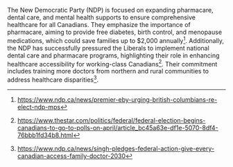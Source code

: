 The New Democratic Party (NDP) is focused on expanding pharmacare, dental care, and mental health supports to ensure comprehensive healthcare for all Canadians. They emphasize the importance of pharmacare, aiming to provide free diabetes, birth control, and menopause medications, which could save families up to $2,000 annually[^1]. Additionally, the NDP has successfully pressured the Liberals to implement national dental care and pharmacare programs, highlighting their role in enhancing healthcare accessibility for working-class Canadians[^2]. Their commitment includes training more doctors from northern and rural communities to address healthcare disparities[^3].

[^1]: https://www.ndp.ca/news/premier-eby-urging-british-columbians-re-elect-ndp-mps
[^2]: https://www.thestar.com/politics/federal/federal-election-begins-canadians-to-go-to-polls-on-april/article_bc45a63e-df1e-5070-8df4-76bbb1fd34b8.html
[^3]: https://www.ndp.ca/news/singh-pledges-federal-action-give-every-canadian-access-family-doctor-2030
